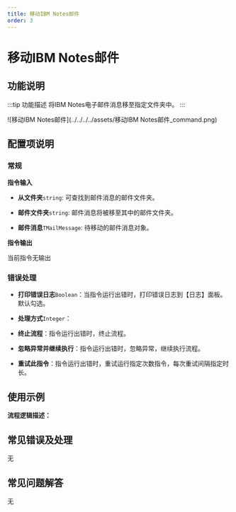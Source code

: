 ```yaml
---
title: 移动IBM Notes邮件
order: 3
---
```


# 移动IBM Notes邮件

## 功能说明

:::tip 功能描述
将IBM Notes电子邮件消息移至指定文件夹中。
:::

![移动IBM Notes邮件](../../../../assets/移动IBM Notes邮件_command.png)

## 配置项说明

### 常规

**指令输入**

- **从文件夹**`string`: 可查找到邮件消息的邮件文件夹。

- **邮件文件夹**`string`: 邮件消息将被移至其中的邮件文件夹。

- **邮件消息**`TMailMessage`: 待移动的邮件消息对象。


**指令输出**

当前指令无输出

### 错误处理

- **打印错误日志**`Boolean`：当指令运行出错时，打印错误日志到【日志】面板。默认勾选。

- **处理方式**`Integer`：

 - **终止流程**：指令运行出错时，终止流程。

 - **忽略异常并继续执行**：指令运行出错时，忽略异常，继续执行流程。

 - **重试此指令**：指令运行出错时，重试运行指定次数指令，每次重试间隔指定时长。

## 使用示例

**流程逻辑描述：** 

## 常见错误及处理

无

## 常见问题解答

无

